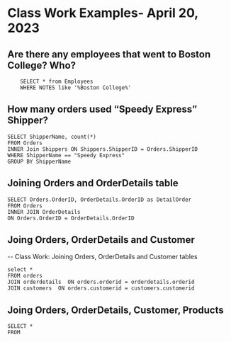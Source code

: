 # Class Work Examples- April 20, 2023

## Are there any employees that went to Boston College? Who?
```
    SELECT * from Employees 
    WHERE NOTES like '%Boston College%'
```
## How many orders used “Speedy Express” Shipper?
```
SELECT ShipperName, count(*)
FROM Orders
INNER Join Shippers ON Shippers.ShipperID = Orders.ShipperID
WHERE ShipperName == "Speedy Express"
GROUP BY ShipperName
```
## Joining Orders and OrderDetails table
```
SELECT Orders.OrderID, OrderDetails.OrderID as DetailOrder
FROM Orders
INNER JOIN OrderDetails
ON Orders.OrderID = OrderDetails.OrderID
```
## Joing Orders, OrderDetails and Customer
-- Class Work: Joining Orders, OrderDetails and Customer tables
```
select * 
FROM orders 
JOIN orderdetails  ON orders.orderid = orderdetails.orderid
JOIN customers  ON orders.customerid = customers.customerid
```
## Joing Orders, OrderDetails, Customer, Products

```
SELECT * 
FROM 
```
